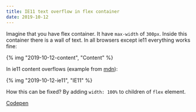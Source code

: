 ```yaml
---
title: IE11 text overflow in flex container
date: 2019-10-12
---
```


Imagine that you have flex container. It have `max-width` of `300px`. Inside this container
there is a wall of text. In all browsers except ie11 everything works fine:

{% img "2019-10-12-content", "Content" %}

In ie11 content overflows (example from [mdn](https://developer.mozilla.org/pl/docs/Web/CSS/overflow-x)):

{% img "2019-10-12-ie11", "IE11" %}

How this can be fixed? By adding `width: 100%` to children of `flex` element.

[Codepen](https://codepen.io/krzysztofzuraw/pen/YzzwGQG)
